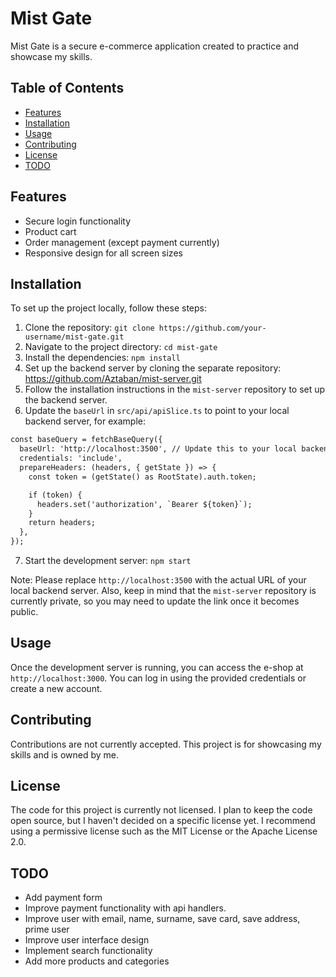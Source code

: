 # Mist Gate

Mist Gate is a secure e-commerce application created to practice and showcase my skills.

## Table of Contents

* [Features](#features)
* [Installation](#installation)
* [Usage](#usage)
* [Contributing](#contributing)
* [License](#license)
* [TODO](#todo)

## Features

* Secure login functionality
* Product cart
* Order management (except payment currently)
* Responsive design for all screen sizes

## Installation

To set up the project locally, follow these steps:

1. Clone the repository: `git clone https://github.com/your-username/mist-gate.git`
2. Navigate to the project directory: `cd mist-gate`
3. Install the dependencies: `npm install`
4. Set up the backend server by cloning the separate repository: https://github.com/Aztaban/mist-server.git
5. Follow the installation instructions in the `mist-server` repository to set up the backend server.
6. Update the `baseUrl` in `src/api/apiSlice.ts` to point to your local backend server, for example:
```diff
const baseQuery = fetchBaseQuery({
  baseUrl: 'http://localhost:3500', // Update this to your local backend server URL
  credentials: 'include',
  prepareHeaders: (headers, { getState }) => {
    const token = (getState() as RootState).auth.token;

    if (token) {
      headers.set('authorization', `Bearer ${token}`);
    }
    return headers;
  },
});
```
7. Start the development server: `npm start`

Note: Please replace `http://localhost:3500` with the actual URL of your local backend server. Also, keep in mind that the `mist-server` repository is currently private, so you may need to update the link once it becomes public.

## Usage

Once the development server is running, you can access the e-shop at `http://localhost:3000`. You can log in using the provided credentials or create a new account.

## Contributing

Contributions are not currently accepted. This project is for showcasing my skills and is owned by me.

## License

The code for this project is currently not licensed. I plan to keep the code open source, but I haven't decided on a specific license yet. I recommend using a permissive license such as the MIT License or the Apache License 2.0.

## TODO

* Add payment form
* Improve payment functionality with api handlers.
* Improve user with email, name, surname, save card, save address, prime user
* Improve user interface design
* Implement search functionality
* Add more products and categories